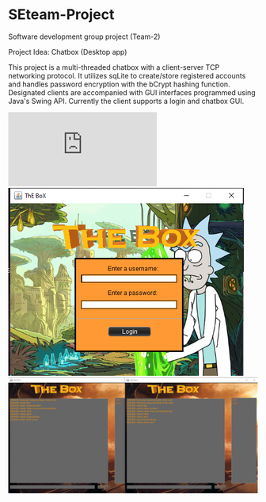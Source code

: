 # SEteam-Project
Software development group project (Team-2)

Project Idea:
Chatbox (Desktop app)

This project is a multi-threaded chatbox with a client-server TCP networking protocol. It utilizes sqLite to create/store registered accounts and handles password encryption with the bCrypt hashing function. Designated clients are accompanied with GUI interfaces programmed using Java's Swing API. Currently the client supports a login and chatbox GUI.

![View the user manual](https://github.com/dpaceoffice/SEteam-Project/blob/main/Diagrams/User%20Manual.pdf)
![This is a demo of the login GUI](https://github.com/dpaceoffice/SEteam-Project/blob/main/Diagrams/Login.png?raw=true)
![This is a demo of the chatbox GUI](https://github.com/dpaceoffice/SEteam-Project/blob/main/Diagrams/FrontendDemo.png?raw=true)
